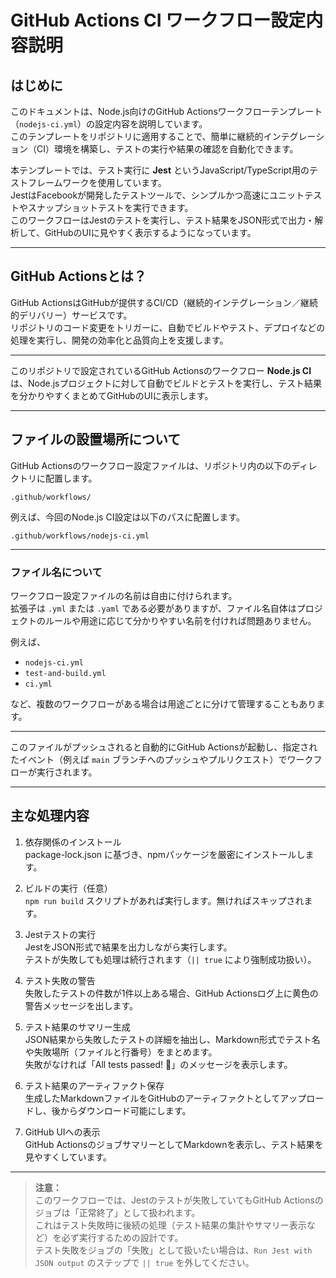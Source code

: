 # GitHub Actions CI ワークフロー設定内容説明

## はじめに

このドキュメントは、Node.js向けのGitHub Actionsワークフローテンプレート（`nodejs-ci.yml`）の設定内容を説明しています。  
このテンプレートをリポジトリに適用することで、簡単に継続的インテグレーション（CI）環境を構築し、テストの実行や結果の確認を自動化できます。

本テンプレートでは、テスト実行に **Jest** というJavaScript/TypeScript用のテストフレームワークを使用しています。  
JestはFacebookが開発したテストツールで、シンプルかつ高速にユニットテストやスナップショットテストを実行できます。  
このワークフローはJestのテストを実行し、テスト結果をJSON形式で出力・解析して、GitHubのUIに見やすく表示するようになっています。

---

## GitHub Actionsとは？

GitHub ActionsはGitHubが提供するCI/CD（継続的インテグレーション／継続的デリバリー）サービスです。  
リポジトリのコード変更をトリガーに、自動でビルドやテスト、デプロイなどの処理を実行し、開発の効率化と品質向上を支援します。

---

このリポジトリで設定されているGitHub Actionsのワークフロー **Node.js CI** は、Node.jsプロジェクトに対して自動でビルドとテストを実行し、テスト結果を分かりやすくまとめてGitHubのUIに表示します。

---

## ファイルの設置場所について

GitHub Actionsのワークフロー設定ファイルは、リポジトリ内の以下のディレクトリに配置します。

```
.github/workflows/
```

例えば、今回のNode.js CI設定は以下のパスに配置します。
```
.github/workflows/nodejs-ci.yml
```
---

### ファイル名について

ワークフロー設定ファイルの名前は自由に付けられます。  
拡張子は `.yml` または `.yaml` である必要がありますが、ファイル名自体はプロジェクトのルールや用途に応じて分かりやすい名前を付ければ問題ありません。

例えば、

- `nodejs-ci.yml`  
- `test-and-build.yml`  
- `ci.yml`

など、複数のワークフローがある場合は用途ごとに分けて管理することもあります。

---
このファイルがプッシュされると自動的にGitHub Actionsが起動し、指定されたイベント（例えば `main` ブランチへのプッシュやプルリクエスト）でワークフローが実行されます。

---

## 主な処理内容

1. 依存関係のインストール  
   package-lock.json に基づき、npmパッケージを厳密にインストールします。

2. ビルドの実行（任意）  
   `npm run build` スクリプトがあれば実行します。無ければスキップされます。

3. Jestテストの実行  
   JestをJSON形式で結果を出力しながら実行します。  
   テストが失敗しても処理は続行されます（`|| true` により強制成功扱い）。

4. テスト失敗の警告  
   失敗したテストの件数が1件以上ある場合、GitHub Actionsログ上に黄色の警告メッセージを出します。

5. テスト結果のサマリー生成  
   JSON結果から失敗したテストの詳細を抽出し、Markdown形式でテスト名や失敗場所（ファイルと行番号）をまとめます。  
   失敗がなければ「All tests passed! 🎉」のメッセージを表示します。

6. テスト結果のアーティファクト保存  
   生成したMarkdownファイルをGitHubのアーティファクトとしてアップロードし、後からダウンロード可能にします。

7. GitHub UIへの表示  
   GitHub ActionsのジョブサマリーとしてMarkdownを表示し、テスト結果を見やすくしています。

---

> **注意：**  
> このワークフローでは、Jestのテストが失敗していてもGitHub Actionsのジョブは「正常終了」として扱われます。  
> これはテスト失敗時に後続の処理（テスト結果の集計やサマリー表示など）を必ず実行するための設計です。  
> テスト失敗をジョブの「失敗」として扱いたい場合は、`Run Jest with JSON output` のステップで `|| true` を外してください。
